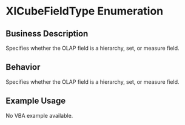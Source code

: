 # XlCubeFieldType Enumeration

## Business Description
Specifies whether the OLAP field is a hierarchy, set, or measure field.

## Behavior
Specifies whether the OLAP field is a hierarchy, set, or measure field.

## Example Usage
No VBA example available.